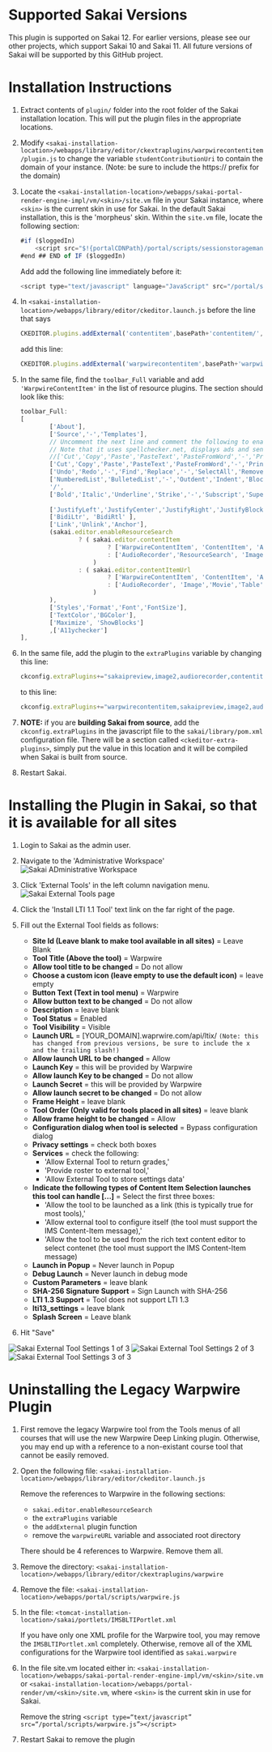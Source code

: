 # Supported Sakai Versions

This plugin is supported on Sakai 12. For earlier versions, please see our other projects, which support Sakai 10 and Sakai 11. All
future versions of Sakai will be supported by this GitHub project.

# Installation Instructions

1. Extract contents of `plugin/` folder into the root folder of the Sakai installation location. This will put the plugin files in the appropriate locations.

1. Modify `<sakai-installation-location>/webapps/library/editor/ckextraplugins/warpwirecontentitem/plugin.js` to change the variable `studentContributionUri` to contain the domain of your instance. (Note: be sure to include the https:// prefix for the domain)

1. Locate the `<sakai-installation-location>/webapps/sakai-portal-render-engine-impl/vm/<skin>/site.vm` file in your Sakai instance,
where `<skin>` is the current skin in use for Sakai. In the default Sakai installation, this is the 'morpheus' skin. Within the `site.vm` file,
locate the following section:
    ```javascript
    #if ($loggedIn)
        <script src="$!{portalCDNPath}/portal/scripts/sessionstoragemanager.js$!{portalCDNQuery}"></script>
    #end ## END of IF ($loggedIn)
    ```
    Add add the following line immediately before it:
    ```javascript
    <script type="text/javascript" language="JavaScript" src="/portal/scripts/warpwirecontentitem.js"></script>
    ```

1. In `<sakai-installation-location>/webapps/library/editor/ckeditor.launch.js` before the line that says
    ```javascript
    CKEDITOR.plugins.addExternal('contentitem',basePath+'contentitem/', 'plugin.js');
    ```
    add this line:
    ```javascript
    CKEDITOR.plugins.addExternal('warpwirecontentitem',basePath+'warpwirecontentitem/', 'plugin.js');
    ```

1. In the same file, find the `toolbar_Full` variable and add `'WarpwireContentItem'` in the list of resource plugins. The section should look like this:
    ```javascript
    toolbar_Full:
    [
    		['About'],
    		['Source','-','Templates'],
    		// Uncomment the next line and comment the following to enable the default spell checker.
    		// Note that it uses spellchecker.net, displays ads and sends content to remote servers without additional setup.
    		//['Cut','Copy','Paste','PasteText','PasteFromWord','-','Print', 'SpellChecker', 'Scayt'],
    		['Cut','Copy','Paste','PasteText','PasteFromWord','-','Print', 'SakaiPreview'],
    		['Undo','Redo','-','Find','Replace','-','SelectAll','RemoveFormat'],
    		['NumberedList','BulletedList','-','Outdent','Indent','Blockquote','CreateDiv'],
    		'/',
    		['Bold','Italic','Underline','Strike','-','Subscript','Superscript'],
    																				['atd-ckeditor'],
    		['JustifyLeft','JustifyCenter','JustifyRight','JustifyBlock'],
    		['BidiLtr', 'BidiRtl' ],
    		['Link','Unlink','Anchor'],
    		(sakai.editor.enableResourceSearch
    				? ( sakai.editor.contentItem
    						? ['WarpwireContentItem', 'ContentItem', 'AudioRecorder','ResourceSearch', 'Image','Movie','Table','HorizontalRule','Smiley','SpecialChar']
    						: ['AudioRecorder','ResourceSearch', 'Image','Movie','Table','HorizontalRule','Smiley','SpecialChar']
    					)
    				: ( sakai.editor.contentItemUrl
    						? ['WarpwireContentItem', 'ContentItem', 'AudioRecorder', 'Image','Movie','Table','HorizontalRule','Smiley','SpecialChar']
    						: ['AudioRecorder', 'Image','Movie','Table','HorizontalRule','Smiley','SpecialChar']
    					)
    		),
    		['Styles','Format','Font','FontSize'],
    		['TextColor','BGColor'],
    		['Maximize', 'ShowBlocks']
    		,['A11ychecker']
    ],
    ```

1. In the same file, add the plugin to the `extraPlugins` variable by changing this line:
    ```javascript
    ckconfig.extraPlugins+="sakaipreview,image2,audiorecorder,contentitem,movieplayer,wordcount,notification,autosave";
    ```
    to this line:
    ```javascript
    ckconfig.extraPlugins+="warpwirecontentitem,sakaipreview,image2,audiorecorder,contentitem,movieplayer,wordcount,notification,autosave";
    ```
1. **NOTE:** if you are **building Sakai from source**, add the `ckconfig.extraPlugins` in the javascript file to the
`sakai/library/pom.xml` configuration file. There will be a section called `<ckeditor-extra-plugins>`, simply put the value in this location and it will be compiled when Sakai is built from source.

1. Restart Sakai.

# Installing the Plugin in Sakai, so that it is available for all sites

1. Login to Sakai as the admin user. 

2. Navigate to the 'Administrative Workspace'
![Sakai ADministrative Workspace](https://github.com/warpwire/plugin-sakai/blob/master/sakai-config-admin-workspace.jpg)

3. Click 'External Tools' in the left column navigation menu. 
![Sakai External Tools page](https://github.com/warpwire/plugin-sakai/blob/master/sakai-config-externaltools.jpg)

4. Click the 'Install LTI 1.1 Tool' text link on the far right of the page. 

5. Fill out the External Tool fields as follows:
    - __Site Id (Leave blank to make tool available in all sites)__ = Leave Blank
    - __Tool Title (Above the tool)__ = Warpwire
    - __Allow tool title to be changed__ = Do not allow
    - __Choose a custom icon (leave empty to use the default icon)__ = leave empty
    - __Button Text (Text in tool menu)__ = Warpwire
    - __Allow button text to be changed__ = Do not allow
    - __Description__ = leave blank
    - __Tool Status__ = Enabled
    - __Tool Visibility__ = Visible
    - __Launch URL__ = [YOUR_DOMAIN].waprwire.com/api/ltix/ ```(Note: this has changed from previous versions, be sure to include the x and the trailing slash!)```
    - __Allow launch URL to be changed__ = Allow
    - __Launch Key__ = this will be provided by Warpwire
    - __Allow launch Key to be changed__ = Do not allow
    - __Launch Secret__ = this will be provided by Warpwire
    - __Allow launch secret to be changed__ = Do not allow
    - __Frame Height__ = leave blank
    - __Tool Order (Only valid for tools placed in all sites)__ = leave blank
    - __Allow frame height to be changed__ = Allow
    - __Configuration dialog when tool is selected__ = Bypass configuration dialog
    - __Privacy settings__ = check both boxes
    - __Services__ = check the following:
      - 'Allow External Tool to return grades,' 
      - 'Provide roster to external tool,' 
      - 'Allow External Tool to store settings data'
    - __Indicate the following types of Content Item Selection launches this tool can handle [...]__ = Select the first three boxes:
      - 'Allow the tool to be launched as a link (this is typically true for most tools),' 
      - 'Allow external tool to configure itself (the tool must support the IMS Content-Item message),' 
      - 'Allow the tool to be used from the rich text content editor to select contenet (the tool must support the IMS Content-Item message)
    - __Launch in Popup__ = Never launch in Popup
    - __Debug Launch__ = Never launch in debug mode
    - __Custom Parameters__ = leave blank
    - __SHA-256 Signature Support__ = Sign Launch with SHA-256
    - __LTI 1.3 Support__ = Tool does not support LTI 1.3
    - __lti13_settings__ = leave blank
    - __Splash Screen__ = Leave blank
6. Hit "Save"

![Sakai External Tool Settings 1 of 3](https://raw.githubusercontent.com/warpwire/plugin-sakai/master/tool%20settings%201.png)
![Sakai External Tool Settings 2 of 3](https://raw.githubusercontent.com/warpwire/plugin-sakai/master/tool%20settings%202.png)
![Sakai External Tool Settings 3 of 3](https://raw.githubusercontent.com/warpwire/plugin-sakai/master/tool%20settings%203.png)

# Uninstalling the Legacy Warpwire Plugin

1. First remove the legacy Warpwire tool from the Tools menus of all courses that will use the new Warpwire Deep Linking plugin.  Otherwise, you may end up with a reference to a non-existant course tool that cannot be easily removed.

2. Open the following file:
`<sakai-installation-location>/webapps/library/editor/ckeditor.launch.js`

    Remove the references to Warpwire in the following sections:
    - `sakai.editor.enableResourceSearch`
    - the `extraPlugins` variable
    - the `addExternal` plugin function
    - remove the `warpwireURL` variable and associated root directory

    There should be 4 references to Warpwire. Remove them all.


3. Remove the directory:
`<sakai-installation-location>/webapps/library/editor/ckextraplugins/warpwire`

4. Remove the file:
`<sakai-installation-location>/webapps/portal/scripts/warpwire.js`

5. In the file:
    `<tomcat-installation-location>/sakai/portlets/IMSBLTIPortlet.xml`

    If you have only one XML profile for the Warpwire tool, you may remove the `IMSBLTIPortlet.xml` completely.  Otherwise, remove all of the XML configurations for the Warpwire tool identified as `sakai.warpwire`

6. In the file site.vm located either in:
    `<sakai-installation-location>/webapps/sakai-portal-render-engine-impl/vm/<skin>/site.vm` or `<sakai-installation-location>/webapps/portal-render/vm/<skin>/site.vm`, where `<skin>` is the current skin in use for Sakai.

    Remove the string `<script type=“text/javascript” src=“/portal/scripts/warpwire.js”></script>`

7. Restart Sakai to remove the plugin
